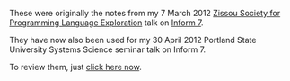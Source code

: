 These were originally the notes from my 7 March 2012
[Zissou Society for Programming Language Exploration](https://groups.google.com/forum/?fromgroups#!forum/pdxlang)
talk on [Inform 7](http://inform7.com).

They have now also been used for my 30 April 2012 Portland
State University Systems Science seminar talk on Inform 7.

To review them, just
[click here now](http://bartmassey.github.com/about-inform-7).
